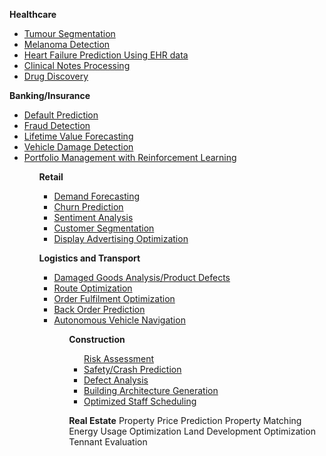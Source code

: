 <b>Healthcare</b>
<ul>
<li><a href="https://github.com/Issam28/Brain-tumor-segmentation">Tumour Segmentation</a></li>
<li><a href="https://github.com/monkeydunkey/melanomaDetection">Melanoma Detection</a></li>
<li><a href="https://github.com/shenyichen105/Deep-Learning-for-Computational-Phenotyping">Heart Failure Prediction Using EHR data</a></li>
<li><a href="https://github.com/Cesaros/DeepLearning_ClinicalNotes">Clinical Notes Processing</a></li>
<li><a href="https://github.com/deepchem/deepchem">Drug Discovery</a></li>
</ul>

<b>Banking/Insurance</b>
<ul>
<li><a href="https://github.com/harishpuvvada/LoanDefault-Prediction">Default Prediction</a></li>
<li><a href="https://github.com/georgymh/ml-fraud-detection">Fraud Detection</a></li>
<li><a href="https://github.com/CamDavidsonPilon/lifetimes">Lifetime Value Forecasting</a></li>
<li><a href="https://github.com/Souldiv/car-damage-assessment-pytorch">Vehicle Damage Detection</a></li>
<li><a href="https://github.com/liangzp/Reinforcement-learning-in-portfolio-management-">Portfolio Management with Reinforcement Learning</a></li>
<ul>

<b>Retail</b>
<ul>
<li><a href="https://github.com/datageekette/rossmann_TSA_forecasts">Demand Forecasting</a></li>
<li><a href="https://github.com/Dpananos/Retail-Churn">Churn Prediction</a></li>
<li><a href="https://github.com/adeshpande3/LSTM-Sentiment-Analysis">Sentiment Analysis</a></li>
<li><a href="https://github.com/jalajthanaki/Customer_segmentation">Customer Segmentation</a></li>
<li><a href="https://github.com/rk2900/bidding-machine">Display Advertising Optimization</a></li>
</ul>

<b>Logistics and Transport</b>
<ul>
<li><a href="https://github.com/ravijp/Transfer-Learning-Crack-Detection">Damaged Goods Analysis/Product Defects</a></li>
<li><a href="https://github.com/vlazovskiy/route-optimizer-machine-learning">Route Optimization</a></li>
<li><a href="https://github.com/Bramcals/Order-Batching-Problem-a-deep-Reinforcement-Learning-approach">Order Fulfilment Optimization</a></li>
<li><a href="https://github.com/rodrigosantis1/backorder_prediction">Back Order Prediction</a></li>
<li><a href="https://github.com/kaihuchen/DRL-AutonomousVehicles">Autonomous Vehicle Navigation</a></li>
<ul>

<b>Construction</b>
<ul>
<a href="https://github.com/WangQiqing/UPIoT-construction-risk"> Risk Assessment</a>
<li><a href="https://github.com/lianghu83/Waze-crash-prediction-deep-learning">Safety/Crash Prediction</a>
<li><a href="https://github.com/USCCACS/ML-defect-analysis">Defect Analysis</a>
<li><a href="https://github.com/carolineh101/deep-learning-architecture">Building Architecture Generation</a>
<li><a href="https://github.com/timbrgr/complex-scheduling-optimization-case-studies">Optimized Staff Scheduling</a>
</ul>

<b>Real Estate</b>
Property Price Prediction
Property Matching
Energy Usage Optimization
Land Development Optimization
Tennant Evaluation
